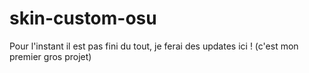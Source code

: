 # skin-custom-osu


Pour l'instant il est pas fini du tout, je ferai des updates ici ! (c'est mon premier gros projet)
